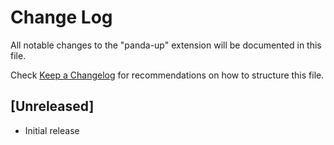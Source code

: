 # Change Log

All notable changes to the "panda-up" extension will be documented in this file.

Check [Keep a Changelog](http://keepachangelog.com/) for recommendations on how to structure this file.

## [Unreleased]

- Initial release